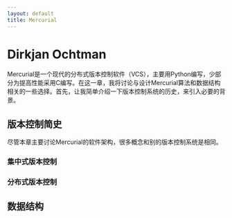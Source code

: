 ```yaml
---
layout: default
title: Mercurial
---
```


# Dirkjan Ochtman


Mercurial是一个现代的分布式版本控制软件（VCS），主要用Python编写，少部分为提高性能采用C编写。在这一章，我将讨论与设计Mercurial算法和数据结构相关的一些选择。首先，让我简单介绍一下版本控制系统的历史，来引入必要的背景。


## 版本控制简史

尽管本章主要讨论Mercurial的软件架构，很多概念和别的版本控制系统是相同。

### 集中式版本控制

### 分布式版本控制

## 数据结构



